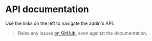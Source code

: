 # API documentation

Use the links on the left to navigate the addin's API. 

> Raise any issues [on GitHub](https://github.com/agc93/Cake.Handlebars), even against the documentation.